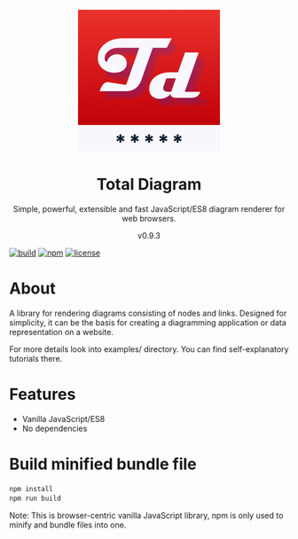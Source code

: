 <p align="center">
<img src="https://raw.githubusercontent.com/dariuszdawidowski/total-diagram/main/total-diagram-logo.png">
</p>
<h1 align="center">
Total Diagram
</h1>
<p align="center">
Simple, powerful, extensible and fast JavaScript/ES8 diagram renderer for web browsers.
<p>
<p align="center">
v0.9.3
<p>

[![build](https://github.com/dariuszdawidowski/total-diagram/actions/workflows/build.yml/badge.svg)](https://github.com/dariuszdawidowski/total-diagram/actions/workflows/build.yml)
[![npm](https://img.shields.io/npm/v/total-diagram)](https://www.npmjs.com/package/total-diagram)
[![license](https://img.shields.io/github/license/dariuszdawidowski/total-diagram?color=9cf)](./LICENSE)

# About

A library for rendering diagrams consisting of nodes and links.
Designed for simplicity, it can be the basis for creating a diagramming application or data representation on a website.

For more details look into examples/ directory. You can find self-explanatory tutorials there.

# Features

- Vanilla JavaScript/ES8
- No dependencies

# Build minified bundle file

```bash
npm install
npm run build
```
Note: This is browser-centric vanilla JavaScript library, npm is only used to minify and bundle files into one.
